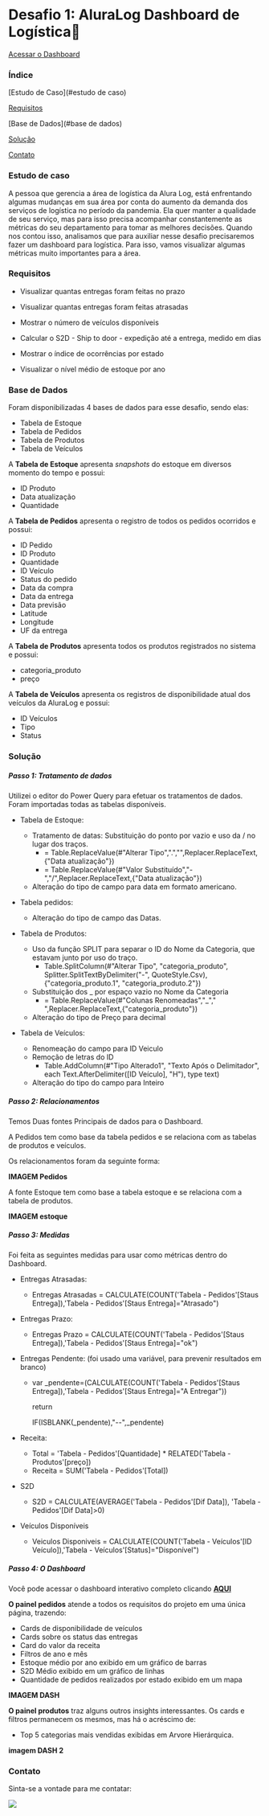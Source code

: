 # Desafio 1: AluraLog Dashboard de Logística:articulated_lorry:

[Acessar o Dashboard](https://app.powerbi.com/view?r=eyJrIjoiNGVmMWI0M2EtNjE2YS00NjJjLWIyNTEtNjlmMjMxMTZjZWI4IiwidCI6IjBmMWYzNWQzLTYzODgtNDdlYS04OWU4LWE2MWViM2NkNWZmZCJ9)



### Índice

[Estudo de Caso](#estudo de caso)

[Requisitos](#requisitos)

[Base de Dados](#base de dados)

[Solução](#solução)

[Contato](#Contato)



### Estudo de caso

A pessoa que gerencia a área de logística da Alura Log, está enfrentando algumas mudanças em sua área por conta do aumento da demanda dos serviços de logística no período da pandemia. Ela quer manter a qualidade de seu serviço, mas para isso precisa acompanhar constantemente as métricas do seu departamento para tomar as melhores decisões. Quando nos contou isso, analisamos que para auxiliar nesse desafio precisaremos fazer um dashboard para logística. Para isso, vamos visualizar algumas métricas muito importantes para a área.



### Requisitos

* Visualizar quantas entregas foram feitas no prazo

* Visualizar quantas entregas foram feitas atrasadas

* Mostrar o número de veículos disponíveis

* Calcular o S2D - Ship to door - expedição até a entrega, medido em dias

* Mostrar o índice de ocorrências por estado

* Visualizar o nível médio de estoque por ano

  

### Base de Dados

Foram disponibilizadas 4 bases de dados para esse desafio, sendo elas:

- Tabela de Estoque
- Tabela de Pedidos
- Tabela de Produtos
- Tabela de Veículos

A **Tabela de Estoque** apresenta *snapshots* do estoque em diversos momento do tempo e possui:

- ID Produto
- Data atualização
- Quantidade

A **Tabela de Pedidos** apresenta o registro de todos os pedidos ocorridos e possui:

- ID Pedido
- ID Produto
- Quantidade
- ID Veículo
- Status do pedido
- Data da compra
- Data da entrega
- Data previsão
- Latitude
- Longitude
- UF da entrega

A **Tabela de Produtos** apresenta todos os produtos registrados no sistema e possui:

- categoria_produto
- preço

A **Tabela de Veículos** apresenta os registros de disponibilidade atual dos veículos da AluraLog e possui:

- ID Veículos
- Tipo
- Status



### Solução

##### Passo 1: Tratamento de dados

Utilizei o editor do Power Query para efetuar os tratamentos de dados. Foram importadas todas as tabelas disponíveis.

- Tabela de Estoque:

  - Tratamento de datas: Substituição do ponto por vazio e uso da / no lugar dos traços.
    - = Table.ReplaceValue(#"Alterar Tipo",".","",Replacer.ReplaceText,{"Data atualização"})
    - = Table.ReplaceValue(#"Valor Substituído","-","/",Replacer.ReplaceText,{"Data atualização"})
  - Alteração do tipo de campo para data em formato americano.

- Tabela pedidos:

  - Alteração do tipo de campo das Datas.

- Tabela de Produtos:

  - Uso da função SPLIT para separar o ID do Nome da Categoria, que estavam junto por uso do traço.
    - Table.SplitColumn(#"Alterar Tipo", "categoria_produto", Splitter.SplitTextByDelimiter("-", QuoteStyle.Csv), {"categoria_produto.1", "categoria_produto.2"})
  - Substituição dos _ por espaço vazio no Nome da Categoria
    - = Table.ReplaceValue(#"Colunas Renomeadas","_"," ",Replacer.ReplaceText,{"categoria_produto"})
  - Alteração do tipo de Preço para decimal

- Tabela de Veículos:

  - Renomeação do campo para ID Veiculo
  - Remoção de letras do ID
    - Table.AddColumn(#"Tipo Alterado1", "Texto Após o Delimitador", each Text.AfterDelimiter([ID Veículo], "H"), type text)
  - Alteração do tipo do campo para Inteiro

  

##### Passo 2: Relacionamentos

Temos Duas fontes Principais de dados para o Dashboard.

A Pedidos tem como base da tabela pedidos e se relaciona com as tabelas de produtos e veículos. 

Os relacionamentos foram da seguinte forma:

**IMAGEM Pedidos** 




A fonte Estoque tem como base a tabela estoque  e se relaciona com a tabela de produtos.

**IMAGEM estoque** 



##### Passo 3: Medidas 

Foi feita as seguintes medidas para usar como métricas dentro do Dashboard.  

- Entregas Atrasadas:

  - Entregas Atrasadas = CALCULATE(COUNT('Tabela - Pedidos'[Staus Entrega]),'Tabela - Pedidos'[Staus Entrega]="Atrasado")

- Entregas Prazo:

  - Entregas Prazo = CALCULATE(COUNT('Tabela - Pedidos'[Staus Entrega]),'Tabela - Pedidos'[Staus Entrega]="ok")

- Entregas Pendente: (foi usado uma variável, para prevenir resultados em branco)

  - var _pendente=(CALCULATE(COUNT('Tabela - Pedidos'[Staus Entrega]),'Tabela - Pedidos'[Staus Entrega]="A Entregar"))

    return 

    IF(ISBLANK(_pendente),"--",_pendente)

- Receita:

  - Total = 'Tabela - Pedidos'[Quantidade] * RELATED('Tabela - Produtos'[preço])
  - Receita = SUM('Tabela - Pedidos'[Total])

- S2D

  - S2D = CALCULATE(AVERAGE('Tabela - Pedidos'[Dif Data]), 'Tabela - Pedidos'[Dif Data]>0)

- Veículos Disponíveis

  - Veiculos Disponiveis = CALCULATE(COUNT('Tabela - Veículos'[ID Veículo]),'Tabela - Veículos'[Status]="Disponível")  



##### Passo 4: O Dashboard

Você pode acessar o dashboard interativo completo clicando  **[AQUI](https://app.powerbi.com/view?r=eyJrIjoiNGVmMWI0M2EtNjE2YS00NjJjLWIyNTEtNjlmMjMxMTZjZWI4IiwidCI6IjBmMWYzNWQzLTYzODgtNDdlYS04OWU4LWE2MWViM2NkNWZmZCJ9)**

**O painel pedidos** atende a todos os requisitos do projeto em uma única página, trazendo:

- Cards de disponibilidade de veículos
- Cards sobre os status das entregas
- Card do valor da receita
- Filtros de ano e mês
- Estoque médio por ano exibido em um gráfico de barras
- S2D Médio exibido em um gráfico de linhas
- Quantidade de pedidos realizados por estado exibido em um mapa

**IMAGEM DASH**



**O painel produtos** traz alguns outros insights interessantes. Os cards e filtros permanecem os mesmos, mas há o acréscimo de:

- Top 5 categorias mais vendidas exibidas em Arvore Hierárquica.

**imagem DASH 2**



### Contato

Sinta-se a vontade para me contatar:

[<img src="https://img.shields.io/badge/linkedin-%230077B5.svg?&style=for-the-badge&logo=linkedin&logoColor=white" />](https://www.linkedin.com/in/mateuslimas/)





